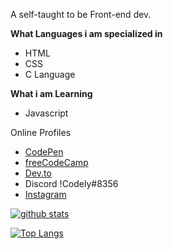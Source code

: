 A self-taught to be Front-end dev. 

**What Languages i  am specialized in**

- HTML
- CSS
- C Language

**What i am Learning**

- Javascript


Online Profiles
- [CodePen](https://codepen.io/codly)
- [freeCodeCamp](https://www.freecodecamp.org/codely)
- [Dev.to](https://dev.to/codelyf)
- Discord !Codely#8356
- [Instagram](https://www.instagram.com/codely8/)

[![github stats](https://github-readme-stats.vercel.app/api?username=Codely-F&count_private=true&show_icons=true&theme=algolia&include_all_commits=true&custom_title=My%20GitHub%20Stats)](https://github.com/anuraghazra/github-readme-stats)

[![Top Langs](https://github-readme-stats.vercel.app/api/top-langs/?username=Codely-F)](https://github.com/anuraghazra/github-readme-stats)
